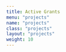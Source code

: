 ```yaml
---
title: Active Grants
menu: "projects"
name: "projects"
class: "projects"
layout: "projects"
weight: 10
---
```

